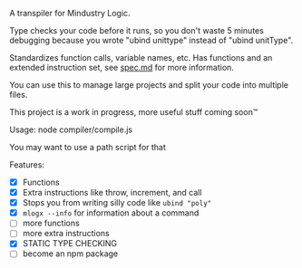 A transpiler for Mindustry Logic.

Type checks your code before it runs, so you don't waste 5 minutes debugging because you wrote "ubind unittype" instead of "ubind unitType".

Standardizes function calls, variable names, etc. Has functions and an extended instruction set, see [spec.md](spec.md) for more information.

You can use this to manage large projects and split your code into multiple files.

This project is a work in progress, more useful stuff coming soon™

Usage: node compiler/compile.js

You may want to use a path script for that

Features:

* [x] Functions
* [x] Extra instructions like throw, increment, and call
* [x] Stops you from writing silly code like `ubind "poly"`
* [x] `mlogx --info` for information about a command
* [ ] more functions
* [ ] more extra instructions
* [x] STATIC TYPE CHECKING
* [ ] become an npm package